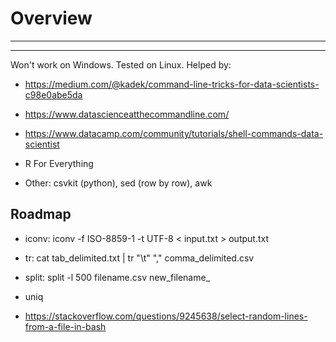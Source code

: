 # Overview
------------------------
------------------------

Won't work on Windows. Tested on Linux. Helped by:

* https://medium.com/@kadek/command-line-tricks-for-data-scientists-c98e0abe5da

* https://www.datascienceatthecommandline.com/

* https://www.datacamp.com/community/tutorials/shell-commands-data-scientist

* R For Everything

* Other: csvkit (python), sed (row by row), awk

## Roadmap

* iconv: iconv -f ISO-8859-1 -t UTF-8 < input.txt > output.txt

* tr: cat tab_delimited.txt | tr "\\t" "," comma_delimited.csv

* split: split -l 500 filename.csv new_filename_

* uniq

* https://stackoverflow.com/questions/9245638/select-random-lines-from-a-file-in-bash
